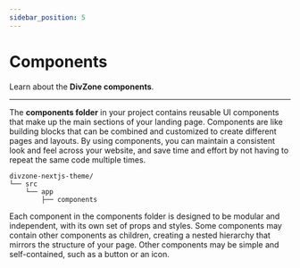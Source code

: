 ```yaml
---
sidebar_position: 5
---
```


# Components

Learn about the **DivZone components**.

---

The **components folder** in your project contains reusable UI components that make up the main sections of your landing page. Components are like building blocks that can be combined and customized to create different pages and layouts. By using components, you can maintain a consistent look and feel across your website, and save time and effort by not having to repeat the same code multiple times.

    divzone-nextjs-theme/
    └── src
        └── app
            ├── components

Each component in the components folder is designed to be modular and independent, with its own set of props and styles. Some components may contain other components as children, creating a nested hierarchy that mirrors the structure of your page. Other components may be simple and self-contained, such as a button or an icon.

<!-- In the following sections, we'll take a closer look at each component in the components folder, and explain how to use and customize them. Whether you're new to React or an experienced developer, you'll find these components easy to understand and work with.

## Navbar

This component displays a navbar section of a web page.
Is written in React and contains several components that are used to build a navbar. The first line imports the useState hook from React, which allows the creation of a state variable in a functional component.
The second line imports two icons from the Heroicons library, which will be used to create the mobile menu button.
The third line imports the Logo SVG file from the assets directory.

The fourth line imports the Link component, which will be used to create the links in the navbar.
The fifth line imports an enum type called SelectedPageEnum, which will be used to keep track of which page is currently selected.

The sixth line imports the useMediaQuery hook from the "@/hooks/useMediaQ" module. This hook returns a boolean value that represents whether the current screen width is above a certain breakpoint.
The seventh line imports the motion object from the framer-motion library. This object contains several functions that are used to create animated components in React.

The next few lines define a type called IndexProps, which is used to define the props for the Navbar component. The props include a boolean value called isTopOfPage, which represents whether the user is currently at the top of the page, a SelectedPageEnum value called selectedPage, which represents which page is currently selected, and a function called setSelectedPage, which is used to update the selectedPage value.
The Navbar component is a functional component that takes in the IndexProps props. The component uses the useState hook to create a state variable called isOpen, which represents whether the mobile menu is currently open. The component also uses the useMediaQuery hook to determine whether the screen width is above a certain breakpoint.

The component returns a nav element that contains several child elements. The first child element is a div that contains the logo and the mobile menu button. The second child element is a div that contains the links in the navbar. The third child element is a div that contains the sign in button and the become a member button.
The component also contains several variables that are used to style the elements in the navbar, such as navbarBackground, which determines the background color of the navbar based on whether the user is at the top of the page or not, and hoverLinkColor, which determines the color of the links in the navbar when they are hovered over.

In summary, this code imports several components and libraries that are used to create a navbar in React. The code defines a functional component called Navbar that takes in several props and returns a nav element that contains several child elements. The component also uses hooks to create state variables and determine the screen width.

## Footer

This component displays a footer section of a web page.
A footer is the section that appears at the bottom of a webpage and usually contains information such as copyright notices, links to social media, and contact information.
The component starts by importing some other components and icons from external sources. The first import statement imports a logo from a file in the assets/svg folder. The second import statement imports a component called HText from a shared folder. The last import statement imports three icons from the Heroicons library.

The component itself is defined as a function called Footer that returns JSX, a syntax for defining HTML-like elements in JavaScript. The component starts by defining a footer element with a gray background and some padding. Inside the footer element, there are two main sections defined using a flexbox layout.
The first section contains some social media links in a row. Each link is represented by an anchor tag with a background color, some padding, and an arrow icon. The links use the target="\_blank" attribute to open in a new tab when clicked.

The second section contains three columns. The first column displays the logo imported earlier and some text describing the website. The second and third columns display some links and contact information, respectively. The links and contact information are represented using a combination of text and icons, with the icons imported from Heroicons.
Overall, this footer component provides a simple but effective way to display important information at the bottom of a web page.

## Main

This component displays a main section of a web page.
It imports various modules and components and defines a Main component that takes a prop named setSelectedPage.

The SelectedPageEnum is an enumerated type, and it's imported from @/shared/typesEnum. The useMediaQuery hook is imported from @/hooks/useMediaQ, ActionButton component from @/shared/ActionButton, and ArrowRightIcon from @heroicons/react/24/solid. Two SVG images are also imported from @/assets/svg and @/assets directories.
The Main component returns a section with an id of "home" and various styles. Within the section, there are two div elements. The first div element contains a header and an image, while the second div element contains some text and an image.

The header contains a main heading, a subheading, and two buttons. The text section contains a heading and a list of items. The entire component uses the motion component from framer-motion to provide animation.
When the component is mounted, the setSelectedPage function is called with SelectedPageEnum.Home as an argument, which will set the current page to the home page.

## ContactUs

This component displays a contact form section of a web page.
It includes some external dependencies, such as react-hook-form and framer-motion, and a couple of custom components.

The first line imports the useForm hook from the react-hook-form package, which is a popular library for managing forms in React. It is used to initialize the form and handle form submission, validation, and error messages.
Next, an enum type SelectedPageEnum is imported from the @/shared/typesEnum module. This is likely a custom enum type that defines some constants for different pages in the app, with ContactUs being one of them.

Then, the motion component is imported from the framer-motion package. This is a popular animation library for React that allows for creating animated components with ease.
An image file named ContactUsPageGraphic.png is imported from the @/assets directory.

Lastly, a custom component called HText is imported from the @/shared directory, which likely defines some custom styles for heading text.
The ContactUs function component takes a prop setSelectedPage that is a function that sets the selected page in the parent component. It returns a section component with the ID contactus and a class of mx-auto w-5/6 py-24.

Inside the section, there is a motion component that triggers a function call to setSelectedPage when it enters the viewport. This component contains a header with a title and a paragraph of text.
Below the header is a form with three input fields for name, email, and message, respectively. The useForm registration function is used to register each input field and set validation rules. Error messages are displayed when a user tries to submit the form with invalid input.

Formsubmit sends all form submissions to your email with no coding or backbend required. The Formsubmit section explains in detail how to configure it.

Lastly, there is an image that is displayed on the right hand side of the form. This image is animated by the movement of the frame as it enters the viewport.

## Benefits

This component displays a benefits section of a web page.
The component imports three icons from the Heroicons library, an ActionButton component, and an HText component that are all used in the section. It also imports two types of enums, SelectedPageEnum and BenefitType, used to define the types of objects in the benefits array.

The benefits array contains three objects, each representing a benefit to be displayed. Each object contains an icon, title, and description. The container object contains two properties, hidden and visible, which are used to define animations for the component.

The index component returns a section element that contains two motion.div elements. The first element contains a header with an HText component and a paragraph element. The second element contains a group of Benefit components that are created using the benefits array, and an image with a description that uses an HText component.

The entire component takes a single prop, setSelectedPage, a function that sets the selected page to the benefits page when called. Overall, the component is a reusable section that can be easily styled and populated with different benefits. -->
